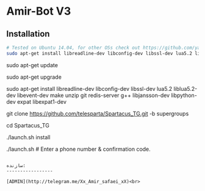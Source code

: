 Amir-Bot V3
============



Installation
------------
```bash
# Tested on Ubuntu 14.04, for other OSs check out https://github.com/yagop/telegram-bot/wiki/Installation
sudo apt-get install libreadline-dev libconfig-dev libssl-dev lua5.2 liblua5.2-dev libevent-dev make unzip git redis-server g++ libjansson-dev libpython-dev expat libexpat1-dev
```




sudo apt-get update

sudo apt-get upgrade

sudo apt-get install libreadline-dev libconfig-dev libssl-dev lua5.2 liblua5.2-dev libevent-dev make unzip git redis-server g++ libjansson-dev libpython-dev expat libexpat1-dev

git clone https://github.com/telesparta/Spartacus_TG.git -b supergroups

cd Spartacus_TG

./launch.sh install

./launch.sh # Enter a phone number & confirmation code.

```

سازنده:
-----------------

[ADMIN](http://telegram.me/Xx_Amir_safaei_xX)<br>




